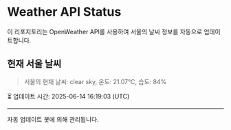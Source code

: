 
# Weather API Status

이 리포지토리는 OpenWeather API를 사용하여 서울의 날씨 정보를 자동으로 업데이트합니다.

## 현재 서울 날씨
> 서울의 현재 날씨: clear sky, 온도: 21.07°C, 습도: 84%

⏳ 업데이트 시간: 2025-06-14 16:19:03 (UTC)

---
자동 업데이트 봇에 의해 관리됩니다.
